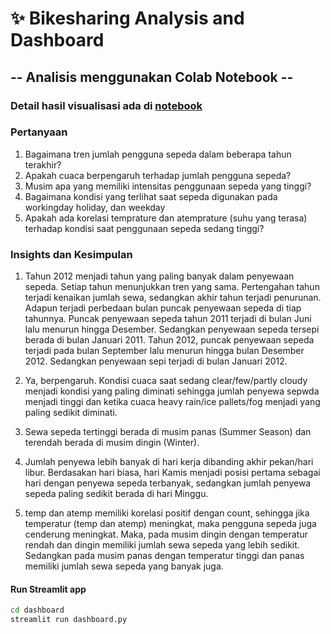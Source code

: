 # ✨ Bikesharing Analysis and Dashboard

## -- Analisis menggunakan Colab Notebook -- 

### Detail hasil visualisasi ada di [notebook](https://github.com/nabilahrahmawati/Bike-Rent-Dashboard/blob/main/Projek_Bikesharing.ipynb)

### Pertanyaan
1. Bagaimana tren jumlah pengguna sepeda dalam beberapa tahun terakhir?
2. Apakah cuaca berpengaruh terhadap jumlah pengguna sepeda?
3. Musim apa yang memiliki intensitas penggunaan sepeda yang tinggi?
4. Bagaimana kondisi yang terlihat saat sepeda digunakan pada workingday holiday, dan weekday
5. Apakah ada korelasi temprature dan atemprature (suhu yang terasa) terhadap kondisi saat penggunaan sepeda sedang tinggi?

### Insights dan Kesimpulan
1. Tahun 2012 menjadi tahun yang paling banyak dalam penyewaan sepeda. Setiap tahun menunjukkan tren yang sama. Pertengahan tahun terjadi kenaikan jumlah sewa, sedangkan akhir tahun terjadi penurunan. Adapun terjadi perbedaan bulan puncak penyewaan sepeda di tiap tahunnya. Puncak penyewaan sepeda tahun 2011 terjadi di bulan Juni lalu menurun hingga Desember. Sedangkan penyewaan sepeda tersepi berada di bulan Januari 2011. Tahun 2012, puncak penyewaan sepeda terjadi pada bulan September lalu menurun hingga bulan Desember 2012. Sedangkan penyewaan sepi terjadi di bulan Januari 2012.

2. Ya, berpengaruh. Kondisi cuaca saat sedang clear/few/partly cloudy menjadi kondisi yang paling diminati sehingga jumlah penyewa sepwda menjadi tinggi dan ketika cuaca heavy rain/ice pallets/fog menjadi yang paling sedikit diminati.

3. Sewa sepeda tertinggi berada di musim panas (Summer Season) dan terendah berada di musim dingin (Winter).

4. Jumlah penyewa lebih banyak di hari kerja dibanding akhir pekan/hari libur. Berdasakan hari biasa, hari Kamis menjadi posisi pertama sebagai hari dengan penyewa sepeda terbanyak, sedangkan jumlah penyewa sepeda paling sedikit berada di hari Minggu.

5. temp dan atemp memiliki korelasi positif dengan count, sehingga jika temperatur (temp dan atemp) meningkat, maka pengguna sepeda juga cenderung meningkat. Maka, pada musim dingin dengan temperatur rendah dan dingin memiliki jumlah sewa sepeda yang lebih sedikit. Sedangkan pada musim panas dengan temperatur tinggi dan panas memiliki jumlah sewa sepeda yang banyak juga.

#### Run Streamlit app
```bash
cd dashboard
streamlit run dashboard.py
```
